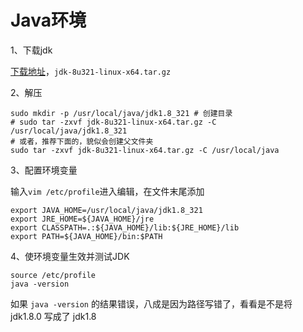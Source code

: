 # Java环境

1、下载jdk

[下载地址](https://www.oracle.com/java/technologies/downloads/#java8)，`jdk-8u321-linux-x64.tar.gz`

2、解压

```shell
sudo mkdir -p /usr/local/java/jdk1.8_321 # 创建目录
# sudo tar -zxvf jdk-8u321-linux-x64.tar.gz -C /usr/local/java/jdk1.8_321
# 或者，推荐下面的，貌似会创建父文件夹
sudo tar -zxvf jdk-8u321-linux-x64.tar.gz -C /usr/local/java
```

3、配置环境变量

输入`vim /etc/profile`进入编辑，在文件末尾添加

```
export JAVA_HOME=/usr/local/java/jdk1.8_321
export JRE_HOME=${JAVA_HOME}/jre
export CLASSPATH=.:${JAVA_HOME}/lib:${JRE_HOME}/lib
export PATH=${JAVA_HOME}/bin:$PATH
```

4、使环境变量生效并测试JDK

```shell
source /etc/profile
java -version
```



如果 `java -version` 的结果错误，八成是因为路径写错了，看看是不是将 jdk1.8.0 写成了 jdk1.8
